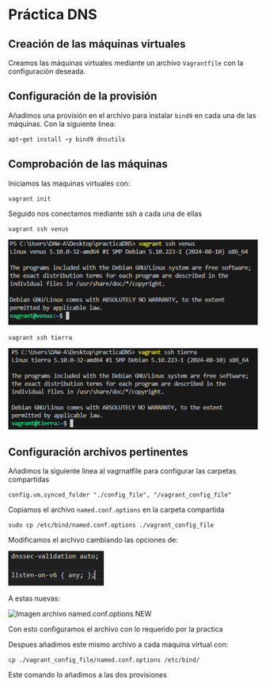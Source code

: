 # Práctica DNS

## Creación de las máquinas virtuales

Creamos las máquinas virtuales mediante un archivo `Vagrantfile` con la configuración deseada. 

## Configuración de la provisión

Añadimos una provisión en el archivo para instalar `bind9` en cada una de las máquinas.
Con la siguiente linea: 
```ruby
apt-get install -y bind9 dnsutils
```
## Comprobación de las máquinas

Iniciamos las maquinas virtuales con:  
```shell
vagrant init
``` 
Seguido nos conectamos mediante ssh a cada una de ellas

```shell
vagrant ssh venus
``` 
![Imagen ssh Venus](./img/sshVenus.PNG)

```shell
vagrant ssh tierra
``` 
![Imagen ssh Tierra](./img/sshTierra.PNG)


## Configuración archivos pertinentes

Añadimos la siguiente linea al vagrnatfile para configurar las carpetas compartidas

```shell
config.vm.synced_folder "./config_file", "/vagrant_config_file"
``` 

Copiamos el archivo `named.conf.options` en la carpeta compartida

```shell
sudo cp /etc/bind/named.conf.options ./vagrant_config_file
``` 

Modificamos el archivo cambiando las opciones de: 

![Imagen archivo named.conf.options OLD](./img/namdeConfigOLD.PNG)

A estas nuevas: 

![Imagen archivo named.conf.options NEW](./img/namdeConfigNEW.PNG)

Con esto configuramos el archivo con lo requerido por la practica


Despues añadimos este mismo archivo a cada maquina virtual con: 

```shell
cp ./vagrant_config_file/named.conf.options /etc/bind/
``` 
Este comando lo añadimos a las dos provisiones